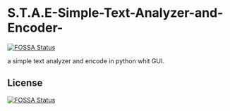 # S.T.A.E-Simple-Text-Analyzer-and-Encoder-
[![FOSSA Status](https://app.fossa.com/api/projects/git%2Bgithub.com%2FN3koSempai%2FS.T.A.E-Simple-Text-Analyzer-and-Encoder-.svg?type=shield)](https://app.fossa.com/projects/git%2Bgithub.com%2FN3koSempai%2FS.T.A.E-Simple-Text-Analyzer-and-Encoder-?ref=badge_shield)

a simple text analyzer and encode in python whit GUI.


## License
[![FOSSA Status](https://app.fossa.com/api/projects/git%2Bgithub.com%2FN3koSempai%2FS.T.A.E-Simple-Text-Analyzer-and-Encoder-.svg?type=large)](https://app.fossa.com/projects/git%2Bgithub.com%2FN3koSempai%2FS.T.A.E-Simple-Text-Analyzer-and-Encoder-?ref=badge_large)